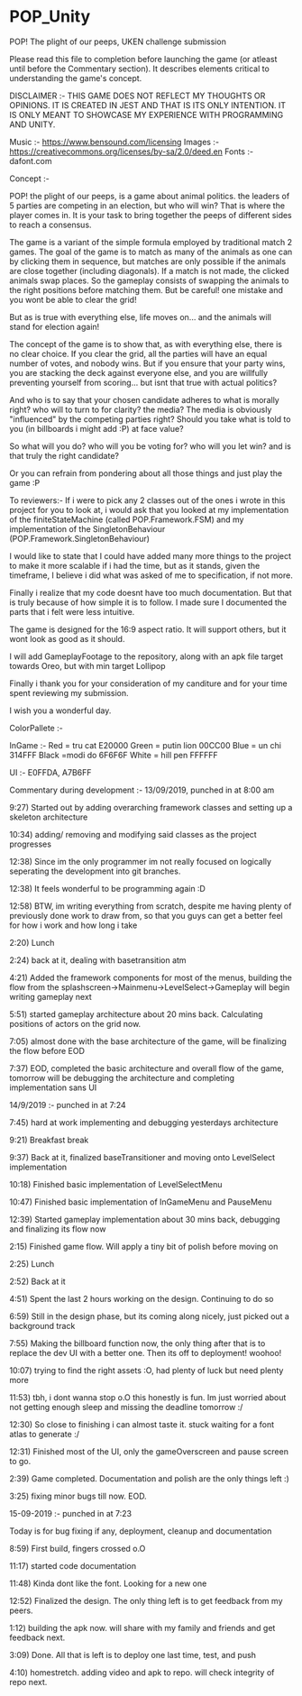 # POP_Unity
POP! The plight of our peeps, UKEN challenge submission

Please read this file to completion before launching the game (or atleast until before the Commentary section). It describes 
elements critical to understanding the game's concept.

DISCLAIMER :- THIS GAME DOES NOT REFLECT MY THOUGHTS OR OPINIONS. IT IS CREATED IN JEST AND THAT IS ITS ONLY INTENTION.
IT IS ONLY MEANT TO SHOWCASE MY EXPERIENCE WITH PROGRAMMING AND UNITY.

Music :- https://www.bensound.com/licensing
Images :- https://creativecommons.org/licenses/by-sa/2.0/deed.en
Fonts :- dafont.com


Concept :-

POP! the plight of our peeps, is a game about animal politics. the leaders of 5 parties are competing in an election, 
but who will win? That is where the player comes in. It is your task to bring together the peeps of different sides to 
reach a consensus.

The game is a variant of the simple formula employed by traditional match 2 games.
The goal of the game is to match as many of the animals as one can by clicking them in sequence, but matches are only 
possible if the animals are close together (including diagonals). If a match is not made, the clicked animals swap places.
So the gameplay consists of swapping the animals to the right positions before matching them. But be careful! one mistake 
and  you wont be able to clear the grid!

But as is true with everything else, life moves on... and the animals will stand for election again!

The concept of the game is to show that, as with everything else, there is no clear choice. If you clear the grid, all 
the parties will have an equal number of votes, and nobody wins. But if you ensure that your party wins, you are stacking 
the deck against everyone else, and you are willfully preventing yourself from scoring... but isnt that true with actual 
politics?

And who is to say that your chosen candidate adheres to what is morally right? who will to turn to for clarity? the media? 
The media is obviously "influenced" by the competing parties right? Should you take what is told to you (in billboards i 
might add :P) at face value?

So what will you do? who will you be voting for? who will you let win? and is that truly the right candidate?

Or you can refrain from pondering about all those things and just play the game :P


To reviewers:-
If i were to pick any 2 classes out of the ones i wrote in this project for you to look at, i would ask that you 
looked at my implementation of the finiteStateMachine (called POP.Framework.FSM<T>) and my implementation of the
SingletonBehaviour (POP.Framework.SingletonBehaviour<T>)

I would like to state that I could have added many more things to the project to make it more scalable if i had the 
time, but as it stands, given the timeframe, I believe i did what was asked of me to specification, if not more.

Finally i realize that my code doesnt have too much documentation. But that is truly because of how simple it is to follow.
I made sure I documented the parts that i felt were less intuitive.

The game is designed for the 16:9 aspect ratio. It will support others, but it wont look as good as it should.

I will add GameplayFootage to the repository, along with an apk file target towards Oreo, but with min target Lollipop

Finally i thank you for your consideration of my canditure and for your time spent reviewing my submission.

I wish you a wonderful day.


ColorPallete :-

InGame :-
Red = tru cat E20000
Green = putin lion 00CC00
Blue = un chi 314FFF
Black =modi do 6F6F6F
White = hill pen FFFFFF

UI :-
E0FFDA, A7B6FF


Commentary during development :- 13/09/2019, punched in at 8:00 am

9:27) Started out by adding overarching framework classes and setting up a skeleton architecture

10:34) adding/ removing and modifying said classes as the project progresses

12:38) Since im the only programmer im not really focused on logically seperating the development into git branches. 

12:38) It feels wonderful to be programming again :D

12:58) BTW, im writing everything from scratch, despite me having plenty of previously done work to draw from, so
that you guys can get a better feel for how i work and how long i take

2:20) Lunch

2:24) back at it, dealing with basetransition atm

4:21) Added the framework components for most of the menus, building the flow from the splashscreen->Mainmenu->LevelSelect->Gameplay
will begin writing gameplay next

5:51) started gameplay architecture about 20 mins back. Calculating positions of actors on the grid now.

7:05) almost done with the base architecture of the game, will be finalizing the flow before EOD

7:37) EOD, completed the basic architecture and overall flow of the game, tomorrow will be debugging the architecture and completing implementation sans UI

14/9/2019 :- punched in at 7:24

7:45) hard at work implementing and debugging yesterdays architecture

9:21) Breakfast break

9:37) Back at it, finalized baseTransitioner and moving onto LevelSelect implementation

10:18) Finished basic implementation of LevelSelectMenu

10:47) Finished basic implementation of InGameMenu and PauseMenu

12:39) Started gameplay implementation about 30 mins back, debugging and finalizing its flow now

2:15) Finished game flow. Will apply a tiny bit of polish before moving on

2:25) Lunch

2:52) Back at it

4:51) Spent the last 2 hours working on the design. Continuing to do so

6:59) Still in the design phase, but its coming along nicely, just picked out a background track

7:55) Making the billboard function now, the only thing after that is to replace the dev UI with a better one.
Then its off to deployment! woohoo!

10:07) trying to find the right assets :O, had plenty of luck but need plenty more

11:53) tbh, i dont wanna stop o.O this honestly is fun. Im just worried about not getting enough sleep and missing the deadline tomorrow :/

12:30) So close to finishing i can almost taste it. stuck waiting for a font atlas to generate :/

12:31) Finished most of the UI, only the gameOverscreen and pause screen to go.

2:39) Game completed. Documentation and polish are the only things left :)

3:25) fixing minor bugs till now. EOD.

15-09-2019 :- punched in at 7:23

Today is for bug fixing if any, deployment, cleanup and documentation

8:59) First build, fingers crossed o.O

11:17) started code documentation

11:48) Kinda dont like the font. Looking for a new one

12:52) Finalized the design. The only thing left is to get feedback from my peers.

1:12) building the apk now. will share with my family and friends and get feedback next.

3:09) Done. All that is left is to deploy one last time, test, and push

4:10) homestretch. adding video and apk to repo. will check integrity of repo next.
